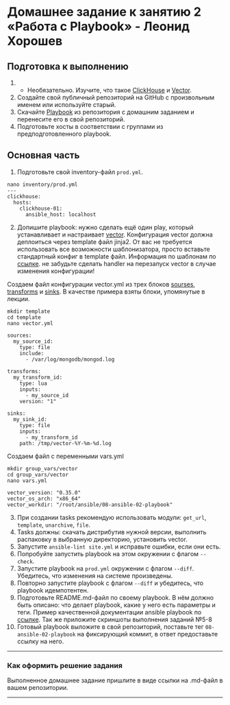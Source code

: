 # Домашнее задание к занятию 2 «Работа с Playbook» - Леонид Хорошев

## Подготовка к выполнению

1. * Необязательно. Изучите, что такое [ClickHouse](https://www.youtube.com/watch?v=fjTNS2zkeBs) и [Vector](https://www.youtube.com/watch?v=CgEhyffisLY).
2. Создайте свой публичный репозиторий на GitHub с произвольным именем или используйте старый.
3. Скачайте [Playbook](./playbook/) из репозитория с домашним заданием и перенесите его в свой репозиторий.
4. Подготовьте хосты в соответствии с группами из предподготовленного playbook.

## Основная часть

1. Подготовьте свой inventory-файл `prod.yml`.
```
nano inventory/prod.yml
---
clickhouse:
  hosts:
    clickhouse-01:
      ansible_host: localhost
```
2. Допишите playbook: нужно сделать ещё один play, который устанавливает и настраивает [vector](https://vector.dev). Конфигурация vector должна деплоиться через template файл jinja2. От вас не требуется использовать все возможности шаблонизатора, просто вставьте стандартный конфиг в template файл. Информация по шаблонам по [ссылке](https://www.dmosk.ru/instruktions.php?object=ansible-nginx-install). не забудьте сделать handler на перезапуск vector в случае изменения конфигурации!

Создаем файл конфигурации vector.yml из трех блоков [sourses](https://vector.dev/docs/reference/configuration/sources/), [transforms](https://vector.dev/docs/reference/configuration/transforms/) и [sinks](https://vector.dev/docs/reference/configuration/sinks/). В качестве примера взяты блоки, упомянутые в лекции.

```
mkdir template
cd template
nano vector.yml

sources:
  my_source_id:
    type: file
    include:
      - /var/log/mongodb/mongod.log

transforms:
  my_transform_id:
    type: lua
    inputs:
      - my_source_id
    version: "1"

sinks:
  my_sink_id:
    type: file
    inputs:
      - my_transform_id
    path: /tmp/vector-%Y-%m-%d.log
```

Создаем файл с переменными vars.yml
```
mkdir group_vars/vector
cd group_vars/vector
nano vars.yml

vector_version: "0.35.0"
vector_os_arch: "x86_64"
vector_workdir: "/root/ansible/08-ansible-02-playbook"
```

3. При создании tasks рекомендую использовать модули: `get_url`, `template`, `unarchive`, `file`.
4. Tasks должны: скачать дистрибутив нужной версии, выполнить распаковку в выбранную директорию, установить vector.
5. Запустите `ansible-lint site.yml` и исправьте ошибки, если они есть.
6. Попробуйте запустить playbook на этом окружении с флагом `--check`.
7. Запустите playbook на `prod.yml` окружении с флагом `--diff`. Убедитесь, что изменения на системе произведены.
8. Повторно запустите playbook с флагом `--diff` и убедитесь, что playbook идемпотентен.
9. Подготовьте README.md-файл по своему playbook. В нём должно быть описано: что делает playbook, какие у него есть параметры и теги. Пример качественной документации ansible playbook по [ссылке](https://github.com/opensearch-project/ansible-playbook). Так же приложите скриншоты выполнения заданий №5-8
10. Готовый playbook выложите в свой репозиторий, поставьте тег `08-ansible-02-playbook` на фиксирующий коммит, в ответ предоставьте ссылку на него.

---

### Как оформить решение задания

Выполненное домашнее задание пришлите в виде ссылки на .md-файл в вашем репозитории.

---
